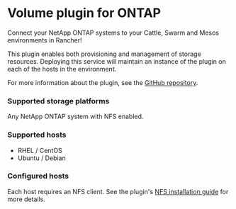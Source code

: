 # Volume plugin for ONTAP

Connect your NetApp ONTAP systems to your Cattle, Swarm and Mesos environments in Rancher!

This plugin enables both provisioning and management of storage resources. Deploying this service will maintain an instance of the plugin on each of the hosts in the environment.

For more information about the plugin, see the [GitHub repository](https://github.com/NetApp/netappdvp).

### Supported storage platforms
Any NetApp ONTAP system with NFS enabled.

### Supported hosts
* RHEL / CentOS
* Ubuntu / Debian

### Configured hosts
Each host requires an NFS client. See the plugin's [NFS installation guide](https://github.com/NetApp/netappdvp#nfs) for more details.
